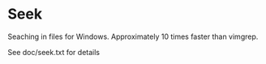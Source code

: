 Seek
====

Seaching in files for Windows. Approximately 10 times faster than vimgrep.

See doc/seek.txt for details
